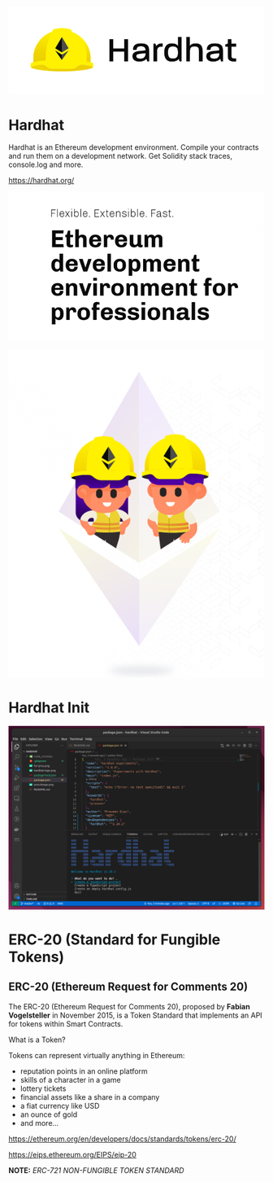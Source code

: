 ![](hardhat-logo.png)

# Hardhat

Hardhat is an Ethereum development environment. Compile your contracts and run them on a development network. Get Solidity stack traces, console.log and more.

https://hardhat.org/

![](for-pros.png)


![](pros-image.png)

# Hardhat Init

![](hardhat-init.png)

# ERC-20 (Standard for Fungible Tokens)

## ERC-20 (Ethereum Request for Comments 20)

The ERC-20 (Ethereum Request for Comments 20), proposed by **Fabian Vogelsteller** in November 2015, is a Token Standard that implements an API for tokens within Smart Contracts.

What is a Token?

Tokens can represent virtually anything in Ethereum:

- reputation points in an online platform
- skills of a character in a game
- lottery tickets
- financial assets like a share in a company
- a fiat currency like USD
- an ounce of gold
- and more...

https://ethereum.org/en/developers/docs/standards/tokens/erc-20/

https://eips.ethereum.org/EIPS/eip-20

**NOTE:** *ERC-721 NON-FUNGIBLE TOKEN STANDARD*